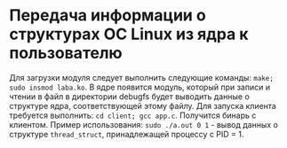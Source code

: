 <h1>Передача информации о структурах ОС Linux из ядра к пользователю</h1>

Для загрузки модуля следует выполнить следующие команды: `make; sudo insmod laba.ko`. В ядре появится модуль, который при записи и чтении в файл в директории debugfs будет выводить данные о структуре ядра, соответствующей этому файлу.
Для запуска клиента требуется выполнить: `cd client; gcc app.c`. Получится бинарь с клиентом. Пример использования: `sudo ./a.out 0 1` - вывод данных о структуре `thread_struct`, принадлежащей процессу с PID = 1.

